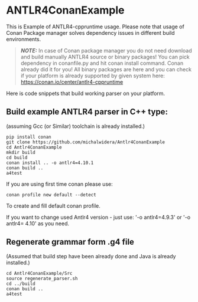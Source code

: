 # ANTLR4ConanExample

This is Example of ANTLR4-cppruntime usage.
Please note that usage of Conan Package manager solves dependency issues in different build environments.


> **_NOTE:_** In case of Conan package manager you do not need download and build manually ANTLR4 source or binary packages! You can pick dependency in conanfile.py and hit conan install command. Conan already did it for you! All binary packages are here and you can check if your platform is already supported by given system here: https://conan.io/center/antlr4-cppruntime


Here is code snippets that build working parser on your platform.

## Build example ANTLR4 parser in C++ type:

(assuming Gcc (or Similar) toolchain is already installed.)

~~~
pip install conan
git clone https://github.com/michalwidera/Antlr4ConanExample
cd Antlr4ConanExample
mkdir build
cd build
conan install .. -o antlr4=4.10.1
conan build ..
a4test
~~~

If you are using first time conan please use:
~~~
conan profile new default --detect
~~~

To create and fill default conan profile.

If you want to change used Antlr4 version - just use: '-o antlr4=4.9.3' or '-o antlr4= 4.10' as you need.

## Regenerate grammar form .g4 file

(Assumed that build step have been already done and Java is already installed.)

~~~
cd Antlr4ConanExample/Src
source regenerate_parser.sh
cd ../build
conan build ..
a4test
~~~
